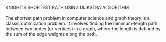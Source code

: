 KNIGHT’S SHORTEST PATH USING DIJKSTRA 
ALGORITHM 
<br>
<br>
The shortest path problem in computer science and graph theory is a classic 
optimization problem. It involves finding the minimum-length path between two nodes 
(or vertices) in a graph, where the length is defined by the sum of the edge weights along 
the path.
